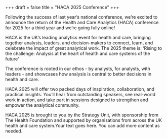 +++
draft = false
title = "HACA 2025 Conference"
+++

<div class="split-text-image">
  <div class="split-text left">
    <p> Following the success of last year’s national conference, we’re excited to announce the return of the Health and Care Analytics (HACA) conference for 2025 for a third year and we’re going fully online!

HACA is the UK’s leading analytics event for health and care, bringing together analysts, leaders, and decision-makers to connect, learn, and celebrate the impact of great analytical work. The 2025 theme is:
‘Rising to the challenge: Analysis at the heart of health and care systems of the future’

The conference is rooted in our ethos - by analysts, for analysts, with leaders - and showcases how analysis is central to better decisions in health and care.

HACA 2025 will offer two packed days of inspiration, collaboration, and practical insights. You’ll hear from outstanding speakers, see real-world work in action, and take part in sessions designed to strengthen and empower the analytical community.

HACA 2025 is brought to you by the Strategy Unit, with sponsorship from The Health Foundation and supported by organisations from across the UK health and care system.Your text goes here. You can add more content as needed.</p>
  </div>
  <div class="split-image right" style="background-image: url('/img/Website icon. Announcement.png');"></div>
</div>



